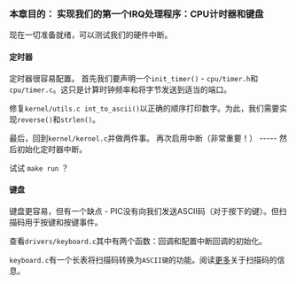 ### 本章目的：  实现我们的第一个IRQ处理程序：CPU计时器和键盘 

现在一切准备就绪，可以测试我们的硬件中断。


#### 定时器

定时器很容易配置。 首先我们要声明一个`init_timer()` - `cpu/timer.h`和`cpu/timer.c`。这只是计算时钟频率和将字节发送到适当的端口。

修复`kernel/utils.c int_to_ascii()`以正确的顺序打印数字。为此，我们需要实现`reverse()`和`strlen()`。

最后，回到`kernel/kernel.c`并做两件事。 再次启用中断（非常重要！） ----- 然后初始化定时器中断。

试试 `make run` ？


#### 键盘

键盘更容易，但有一个缺点 - PIC没有向我们发送ASCII码（对于按下的键）。但扫描码用于按键和按键事件。

查看`drivers/keyboard.c`其中有两个函数：回调和配置中断回调的初始化。

`keyboard.c`有一个长表将扫描码转换为`ASCII键`的功能。阅读[更多](https://www.win.tue.nl/~aeb/linux/kbd/scancodes-1.html)关于扫描码的信息。

